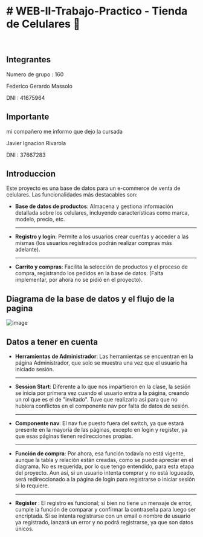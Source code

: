 <h1>  # WEB-II-Trabajo-Practico - Tienda de Celulares 📱 </h1>

<br>

<h2>Integrantes</h2>

Numero de grupo : 160

Federico Gerardo Massolo  

DNI : 41675964

<h2> Importante </h2>
 
mi compañero me informo que dejo la cursada


Javier Ignacion Rivarola  

DNI : 37667283

<h2>Introduccion</h2>

Este proyecto es una base de datos para un e-commerce de venta de celulares. Las funcionalidades más destacables son:
     <ul>
        <li><strong>Base de datos de productos</strong>: Almacena y gestiona información detallada sobre los celulares, incluyendo características como marca, modelo, precio, etc.</li>
        <hr>
        <li><strong>Registro y login</strong>: Permite a los usuarios crear cuentas y acceder a las mismas (los usuarios registrados podrán realizar compras más adelante).</li>
        <hr>
        <li><strong>Carrito y compras</strong>: Facilita la selección de productos y el proceso de compra, registrando los pedidos en la base de datos. (Falta implementar, por ahora no se pidió en el proyecto).</li>
    </ul>

 <h2>Diagrama de la base de datos y el flujo de la pagina</h2>

![image](https://github.com/user-attachments/assets/0dca1b5f-9523-4208-a08f-65812b9ef3f8)

<h2>Datos a tener en cuenta</h2>

<ul> 
 <li><strong>Herramientas de Administrador</strong>: Las herramientas se encuentran en la página Administrador, que solo se muestra una vez que el usuario ha iniciado sesión.</li> 
 <hr>
 <li><strong>Session Start</strong>: Diferente a lo que nos impartieron en la clase, la sesión se inicia por primera vez cuando el usuario entra a la página, creando un rol que es el de "invitado". Tuve que realizarlo así para que no hubiera conflictos en el componente nav por falta de datos de sesión.</li> 
 <hr>
 <li><strong>Componente nav</strong>: El nav fue puesto fuera del switch, ya que estará presente en la mayoría de las páginas, excepto en login y register, ya que esas páginas tienen redirecciones propias.</li> 
 <hr>
 <li><strong>Función de compra</strong>: Por ahora, esa función todavía no está vigente, aunque la tabla y relación están creadas, como se puede apreciar en el diagrama. No es requerida, por lo que tengo entendido, para esta etapa del proyecto. Aun así, si un usuario intenta comprar y no está logueado, será redireccionado a la página de login para registrarse o iniciar sesión si lo requiere.</li> 
 <hr>
 <li><strong>Register </strong>: El registro es funcional; si bien no tiene un mensaje de error, cumple la función de comparar y confirmar la contraseña para luego ser encriptada. Si se intenta registrarse con un email o nombre de usuario ya registrado, lanzará un error y no podrá registrarse, ya que son datos únicos.</li> 
</ul>

